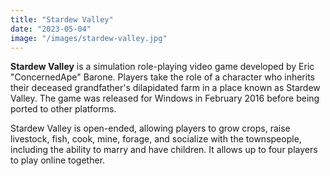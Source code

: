 ```yaml
---
title: "Stardew Valley"
date: "2023-05-04"
image: "/images/stardew-valley.jpg"
---
```


__Stardew Valley__ is a simulation role-playing video game developed by Eric "ConcernedApe" Barone. Players take the 
role of a character who inherits their deceased grandfather's dilapidated farm in a place known as Stardew Valley. The 
game was released for Windows in February 2016 before being ported to other platforms.

Stardew Valley is open-ended, allowing players to grow crops, raise livestock, fish, cook, mine, forage, and socialize 
with the townspeople, including the ability to marry and have children. It allows up to four players to play online 
together.